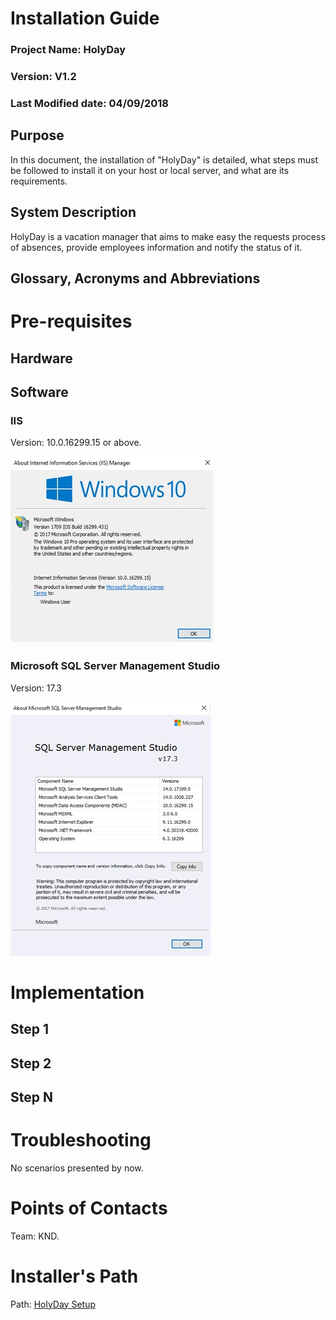 <!-- TITLE: HolyDay - Implementation Manual V1.2 -->
<!-- SUBTITLE: A quick summary of Implementation Manual V1.2 -->

# Installation Guide
### Project Name: HolyDay
### Version: V1.2
### Last Modified date: 04/09/2018

## Purpose
In this document, the installation of "HolyDay" is detailed, what steps must be followed to install it on your host or local server, and what are its requirements.
## System Description
HolyDay is a vacation manager that aims to make easy the requests process of absences, provide employees information and notify the status of it.
## Glossary, Acronyms and Abbreviations

# Pre-requisites
## Hardware

## Software

### IIS
Version: 10.0.16299.15 or above.

![Iis](/uploads/holyday-implementation-manual/iis.jpeg "is")


### Microsoft SQL Server Management Studio 
Version: 17.3

![Sql Server](/uploads/holyday-implementation-manual/sql-server.jpeg "Sql Server")

# Implementation

## Step 1


## Step 2


## Step N


# Troubleshooting
No scenarios presented by now.

# Points of Contacts
Team: KND.
# Installer's Path
Path: <a href="//srv-fap/Shared/HolyDay/HolyDay Installers/V 1.2.0" target="_explorer.exe">HolyDay Setup</a>
